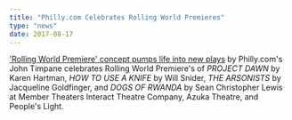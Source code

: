 ```yaml
---
title: "Philly.com Celebrates Rolling World Premieres"
type: "news"
date: 2017-08-17
---
```


<p><span class="lead-in"><a href="http://www.philly.com/philly/entertainment/arts/rolling-world-premiere-concept-pumps-life-into-new-plays-20170816.html" rel="nofollow">'Rolling World Premiere' concept pumps life into new plays</a> by Philly.com's John Timpane celebrates Rolling World Premiere's of <em>PROJECT DAWN</em> by Karen Hartman, <em>HOW TO USE A KNIFE</em> by Will Snider, <em>THE ARSONISTS</em> by <span>Jacqueline Goldfinger</span>, and <em>DOGS OF RWANDA</em> by Sean Christopher Lewis at Member Theaters Interact Theatre Company, Azuka Theatre, and People's Light.</span></p>
